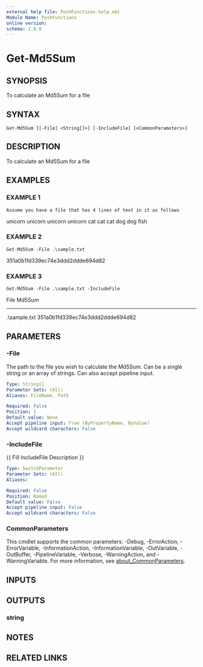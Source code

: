 ```yaml
---
external help file: PoshFunctions-help.xml
Module Name: PoshFunctions
online version:
schema: 2.0.0
---
```


# Get-Md5Sum

## SYNOPSIS
To calculate an Md5Sum for a file

## SYNTAX

```
Get-Md5Sum [[-File] <String[]>] [-IncludeFile] [<CommonParameters>]
```

## DESCRIPTION
To calculate an Md5Sum for a file

## EXAMPLES

### EXAMPLE 1
```
Assume you have a file that has 4 lines of text in it as follows
```

unicorn unicorn unicorn unicorn
cat cat cat
dog dog
fish

### EXAMPLE 2
```
Get-Md5Sum -File .\sample.txt
```

351a0b1fd339ec74e3ddd2ddde694d82

### EXAMPLE 3
```
Get-Md5Sum -File .\sample.txt -IncludeFile
```

File         Md5Sum
----         ------
.\sample.txt 351a0b1fd339ec74e3ddd2ddde694d82

## PARAMETERS

### -File
The path to the file you wish to calculate the Md5Sum.
Can be a single string or an array of strings.
Can also accept pipeline input.

```yaml
Type: String[]
Parameter Sets: (All)
Aliases: FileName, Path

Required: False
Position: 1
Default value: None
Accept pipeline input: True (ByPropertyName, ByValue)
Accept wildcard characters: False
```

### -IncludeFile
{{ Fill IncludeFile Description }}

```yaml
Type: SwitchParameter
Parameter Sets: (All)
Aliases:

Required: False
Position: Named
Default value: False
Accept pipeline input: False
Accept wildcard characters: False
```

### CommonParameters
This cmdlet supports the common parameters: -Debug, -ErrorAction, -ErrorVariable, -InformationAction, -InformationVariable, -OutVariable, -OutBuffer, -PipelineVariable, -Verbose, -WarningAction, and -WarningVariable. For more information, see [about_CommonParameters](http://go.microsoft.com/fwlink/?LinkID=113216).

## INPUTS

## OUTPUTS

### string
## NOTES

## RELATED LINKS

